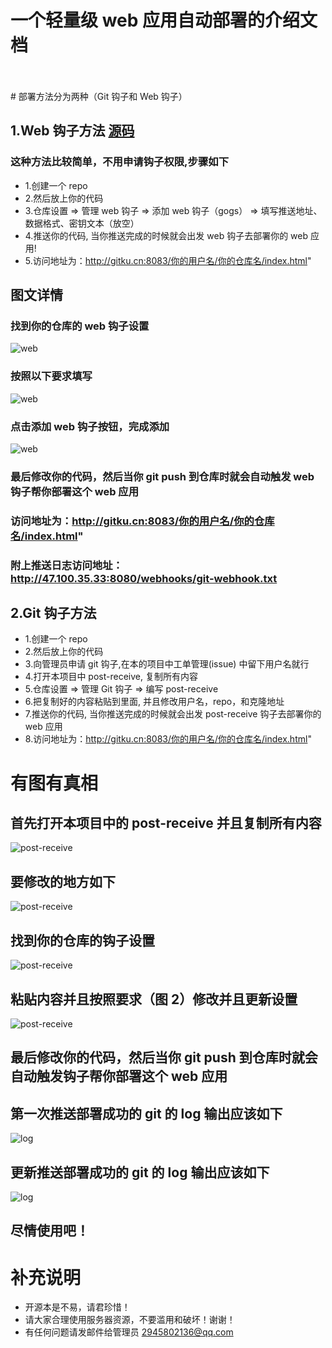 # 一个轻量级 web 应用自动部署的介绍文档

</br>
</br>
# 部署方法分为两种（Git 钩子和 Web 钩子）

## 1.Web 钩子方法 [源码](http://www.gitku.cn:8089/pqs/web/src/master/webhooks)

### 这种方法比较简单，不用申请钩子权限,步骤如下

- 1.创建一个 repo
- 2.然后放上你的代码
- 3.仓库设置 => 管理 web 钩子 => 添加 web 钩子（gogs） => 填写推送地址、数据格式、密钥文本（放空）
- 4.推送你的代码, 当你推送完成的时候就会出发 web 钩子去部署你的 web 应用!
- 5.访问地址为：http://gitku.cn:8083/你的用户名/你的仓库名/index.html"

## 图文详情

### 找到你的仓库的 web 钩子设置

![web](img/web1.png)

### 按照以下要求填写

![web](img/web2.png)

### 点击添加 web 钩子按钮，完成添加

![web](img/web3.png)

### 最后修改你的代码，然后当你 git push 到仓库时就会自动触发 web 钩子帮你部署这个 web 应用

### 访问地址为：http://gitku.cn:8083/你的用户名/你的仓库名/index.html"

### 附上推送日志访问地址：http://47.100.35.33:8080/webhooks/git-webhook.txt

## 2.Git 钩子方法

- 1.创建一个 repo
- 2.然后放上你的代码
- 3.向管理员申请 git 钩子,在本的项目中工单管理(issue) 中留下用户名就行
- 4.打开本项目中 post-receive, 复制所有内容
- 5.仓库设置 => 管理 Git 钩子 => 编写 post-receive
- 6.把复制好的内容粘贴到里面, 并且修改用户名，repo，和克隆地址
- 7.推送你的代码, 当你推送完成的时候就会出发 post-receive 钩子去部署你的 web 应用
- 8.访问地址为：http://gitku.cn:8083/你的用户名/你的仓库名/index.html"

# 有图有真相

## 首先打开本项目中的 post-receive 并且复制所有内容

![post-receive](img/1.png)

## 要修改的地方如下

![post-receive](img/2.png)

## 找到你的仓库的钩子设置

![post-receive](img/3.png)

## 粘贴内容并且按照要求（图 2）修改并且更新设置

![post-receive](img/4.png)

## 最后修改你的代码，然后当你 git push 到仓库时就会自动触发钩子帮你部署这个 web 应用

## 第一次推送部署成功的 git 的 log 输出应该如下

![log](img/5.png)

## 更新推送部署成功的 git 的 log 输出应该如下

![log](img/6.png)

## 尽情使用吧！

# 补充说明

- 开源本是不易，请君珍惜！
- 请大家合理使用服务器资源，不要滥用和破坏！谢谢！
- 有任何问题请发邮件给管理员 2945802136@qq.com
